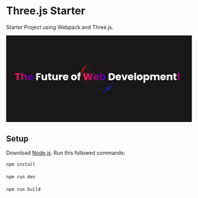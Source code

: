 # Three.js Starter
Starter Project using Webpack and Three.js.

<div align="center">
<img src="./images/screenshot.png"/>
</div>

## Setup
Download [Node.js](https://nodejs.org/en/download/).
Run this followed commands:

``` bash
npm install

npm run dev

npm run build
```
